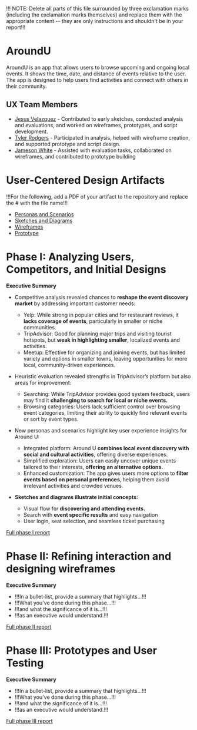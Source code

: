 !!! NOTE: Delete all parts of this file surrounded by three exclamation marks (including the exclamation marks themselves) and replace them with the appropriate content -- they are only instructions and shouldn't be in your report!!!

# AroundU

AroundU is an app that allows users to browse upcoming and ongoing local events. It shows the time, date, and distance of events relative to the user. The app is designed to help users find activities and connect with others in their community.

## UX Team Members

* [Jesus Velazquez](https://jesus-portfolio-link.com) - Contributed to early sketches, conducted analysis and evaluations, and worked on wireframes, prototypes, and script development.
* [Tyler Rodgers](https://tyler-portfolio-link.com) - Participated in analysis, helped with wireframe creation, and supported prototype and script design.
* [Jameson White](https://jameson-portfolio-link.com) - Assisted with evaluation tasks, collaborated on wireframes, and contributed to prototype building

# User-Centered Design Artifacts
 
!!!For the following, add a PDF of your artifact to the repository and replace the # with the file name!!!

* [Personas and Scenarios](personas/)
* [Sketches and Diagrams](sketches/)
* [Wireframes](wireframes/)
* [Prototype](#)

# Phase I: Analyzing Users, Competitors, and Initial Designs

**Executive Summary**


- Competitive analysis revealed chances to **reshape the event discovery market** by addressing important customer needs:  
   - Yelp: While strong in popular cities and for restaurant reviews, it **lacks coverage of events**, particularly in smaller or niche communities.  
   - TripAdvisor: Good for planning major trips and visiting tourist hotspots, but **weak in highlighting smaller**, localized events and activities.  
   - Meetup: Effective for organizing and joining events, but has limited variety and options in smaller towns, leaving opportunities for more local, community-driven experiences.

- Heuristic evaluation revealed strengths in TripAdvisor’s platform but also areas for improvement:

   - Searching: While TripAdvisor provides good system feedback, users may find it **challenging to search for local or niche events.**
   - Browsing categories: Users lack sufficient control over browsing event categories, limiting their ability to quickly find relevant events or sort by event types. 

- New personas and scenarios highlight key user experience insights for Around U:

   - Integrated platform: Around U **combines local event discovery with social and cultural activities**, offering diverse experiences.
   - Simplified exploration: Users can easily uncover unique events tailored to their interests, **offering an alternative options.**
   - Enhanced customization: The app gives users more options to **filter events based on personal preferences**, helping them avoid irrelevant activities and crowded venues.

- **Sketches and diagrams illustrate initial concepts:**

   - Visual flow for **discovering and attending events.**
   - Search with **event specific results** and easy navigation
   - User login, seat selection, and seamless ticket purchasing




[Full phase I report](phaseI/)

# Phase II: Refining interaction and designing wireframes

**Executive Summary**

* !!!In a bullet-list, provide a summary that highlights...!!!
* !!!What you've done during this phase...!!!
* !!!and what the significance of it is...!!!
* !!!as an executive would understand.!!!

[Full phase II report](phaseII/)

# Phase III: Prototypes and User Testing

**Executive Summary**

* !!!In a bullet-list, provide a summary that highlights...!!!
* !!!What you've done during this phase...!!!
* !!!and what the significance of it is...!!!
* !!!as an executive would understand.!!!

[Full phase III report](phaseIII/)
